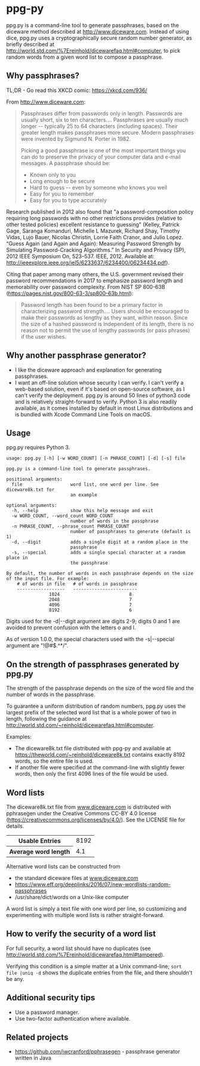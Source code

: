 # ppg-py

ppg.py is a command-line tool to generate passphrases, based on the 
diceware method described at http://www.diceware.com.  Instead of using 
dice, ppg.py uses a cryptographically secure random
number generator, as briefly described at
http://world.std.com/%7Ereinhold/dicewarefaq.html#computer, to pick
random words from a given word list to compose a passphrase.


## Why passphrases?

TL;DR - Go read this XKCD comic: https://xkcd.com/936/

From http://www.diceware.com:

> Passphrases differ from passwords only in length. Passwords are
  usually short, six to ten characters.... Passphrases are usually
  much longer -- typically 25 to 64 characters (including
  spaces). Their greater length makes passphrases more secure. Modern
  passphrases were invented by Sigmund N. Porter in 1982.
>
> Picking a good passphrase is one of the most important things you
  can do to preserve the privacy of your computer data and e-mail
  messages. A passphrase should be:
>
> - Known only to you
> - Long enough to be secure
> - Hard to guess -- even by someone who knows you well
> - Easy for you to remember
> - Easy for you to type accurately


Research published in 2012 also found that "a password-composition
policy requiring long passwords with no other restrictions provides
(relative to other tested policies) excellent resistance to guessing"
(Kelley, Patrick Gage, Saranga Komanduri, Michelle L Mazurek, Richard
Shay, Timothy Vidas, Lujo Bauer, Nicolas Christin, Lorrie Faith
Cranor, and Julio Lopez. “Guess Again (and Again and Again): Measuring
Password Strength by Simulating Password-Cracking Algorithms.” In
Security and Privacy (SP), 2012 IEEE Symposium On, 523–537. IEEE,
2012. Available at:
http://ieeexplore.ieee.org/iel5/6233637/6234400/06234434.pdf).

Citing that paper among many others, the U.S. government revised
their password recommendations in 2017 to emphasize password length
and memorability over password complexity. From NIST SP 800-63B
(https://pages.nist.gov/800-63-3/sp800-63b.html):

> Password length has been found to be a primary factor in characterizing 
> password strength.... Users should be encouraged to make their passwords 
> as lengthy as they want, within reason. Since the size of a hashed password 
> is independent of its length, there is no reason not to permit the use of 
> lengthy passwords (or pass phrases) if the user wishes. 


## Why another passphrase generator?

- I like the diceware approach and explanation for generating passphrases.
- I want an off-line solution whose security I can verify.  I can't verify a
web-based solution, even if it's based on open-source software, as I can't 
verify the deployment.  ppg.py is around 50 lines of python3 code and is
relatively straight-forward to verify. Python 3 is also readily available,
as it comes installed by default in most Linux distributions and is bundled 
with Xcode Command Line Tools on macOS.

## Usage

ppg.py requires Python 3.

```
usage: ppg.py [-h] [-w WORD_COUNT] [-n PHRASE_COUNT] [-d] [-s] file

ppg.py is a command-line tool to generate passphrases.

positional arguments:
  file                  word list, one word per line. See diceware8k.txt for
                        an example

optional arguments:
  -h, --help            show this help message and exit
  -w WORD_COUNT, --word_count WORD_COUNT
                        number of words in the passphrase
  -n PHRASE_COUNT, --phrase_count PHRASE_COUNT
                        number of passphrases to generate (default is 1)
  -d, --digit           adds a single digit at a random place in the
                        passphrase
  -s, --special         adds a single special character at a random place in
                        the passphrase

By default, the number of words in each passphrase depends on the size
of the input file. For example:
    # of words in file   # of words in passphrase
    ------------------   ------------------------
                1024                          8
                2048                          7
                4096                          7
                8192                          6
```

Digits used for the -d|--digit argument are digits 2-9; digits 0 and 1 are avoided to
prevent confusion with the letters o and l.

As of version 1.0.0, the special characters used with the -s|--special argument are "!@#$.^*/".


## On the strength of passphrases generated by ppg.py

The strength of the passphrase depends on the size of the word file and the number
of words in the passphrase.

To guarantee a uniform distribution of random numbers, ppg.py uses the 
largest prefix of the selected word list that is a whole power of two in 
length, following the guidance at 
http://world.std.com/~reinhold/dicewarefaq.html#computer.

Examples:
* The diceware8k.txt file distributed with ppg-py and available at 
https://theworld.com/~reinhold/diceware8k.txt contains exactly 8192 
words, so the entire file is used.
* If another file were specified at the command-line with slightly fewer words,
then only the first 4096 lines of the file would be used. 


## Word lists

The diceware8k.txt file from www.diceware.com is distributed with
pphrasegen under the Creative Commons CC-BY 4.0 license
(https://creativecommons.org/licenses/by/4.0/). See the LICENSE
file for details.

<table>
<tr>
    <th>Usable Entries</th>                     <td>8192</td>
</tr><tr>
    <th>Average word length</th>                 <td>4.1</td>
</tr>
</table>

Alternative word lists can be constructed from
* the standard diceware files at www.diceware.com  
* https://www.eff.org/deeplinks/2016/07/new-wordlists-random-passphrases
* /usr/share/dict/words on a Unix-like computer

A word list is simply a text file with one word per line, so 
customizing and experimenting with multiple word lists is 
rather straight-forward.


## How to verify the security of a word list

For full security, a word list should have no duplicates 
(see http://world.std.com/%7Ereinhold/dicewarefaq.html#tampered).

Verifying this condition is a simple matter at a Unix command-line; 
`sort file |uniq -d` shows the duplicate entries from the file, and there 
shouldn't be any.


## Additional security tips

* Use a password manager.
* Use two-factor authentication where available.


## Related projects

* https://github.com/jwcranford/pphrasegen - passphrase generator written in Java
